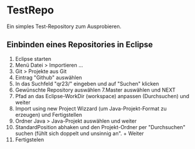 # TestRepo
Ein simples Test-Repository zum Ausprobieren.

## Einbinden eines Repositories in Eclipse
1. Eclipse starten
2. Menü Datei > Importieren ...
3. Git > Projekte aus Git
4. Eintrag "Github" auswählen
5. In das Suchfeld "qr23/" eingeben und auf "Suchen" klicken
6. Gewünschte Repository auswählen
7.Master auswählen und NEXT
8. Pfad an das Eclipse-WorkDir (workspace) anpassen (Durchsuchen) und weiter
9. Import using new Project Wizzard (um Java-Projekt-Format zu erzeugen) und Fertigstellen
10. Ordner Java > Java-Projekt auswählen und weiter
11. StandardPosition abhaken und den Projekt-Ordner per "Durchsuchen" suchen (fühlt sich doppelt und unsinnig an". + Weiter
12. Fertigstelen
 
